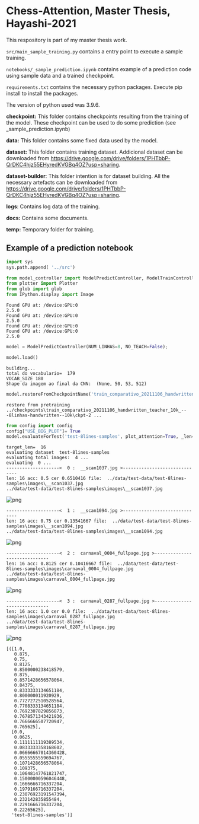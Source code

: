 # Chess-Attention, Master Thesis, Hayashi-2021

This respository is part of my master thesis work.

`src/main_sample_training.py` contains a entry point to execute a sample training.

`notebooks/_sample_prediction.ipynb` contains example of a prediction code using sample data and a trained checkpoint.

`requirements.txt` contains the necessary python packages.
Execute pip install to install the packages.

The version of python used was 3.9.6.

**checkpoint:**
    This folder contains checkpoints resulting from the training of the model.
    These checkpoint can be used to do some prediction (see _sample_prediction.ipynb)

**data:**
    This folder contains some fixed data used by the model.

**dataset:**
    This folder contains training dataset. 
    Addicional dataset can be downloaded from https://drive.google.com/drive/folders/1PHTbbP-QrDKC4hjz55EHyredKVGBq4OZ?usp=sharing.

**dataset-builder**:
    This folder intention is for dataset building. All the necessary artefacts can be downloaded from 
        https://drive.google.com/drive/folders/1PHTbbP-QrDKC4hjz55EHyredKVGBq4OZ?usp=sharing.

**logs**:
    Contains log data of the training.

**docs:**
    Contains some documents.

**temp:**
    Temporary folder for training.


## Example of a prediction notebook ##

```python
import sys
sys.path.append( '../src')
```


```python
from model_controller import ModelPredictController, ModelTrainController
from plotter import Plotter
from glob import glob
from IPython.display import Image
```

    Found GPU at: /device:GPU:0
    2.5.0
    Found GPU at: /device:GPU:0
    2.5.0
    Found GPU at: /device:GPU:0
    Found GPU at: /device:GPU:0
    2.5.0
    


```python
model = ModelPredictController(NUM_LINHAS=8, NO_TEACH=False);
```


```python
model.load()
```

    building...
    total do vocabulario=  179
    VOCAB_SIZE 180
    Shape da imagem ao final da CNN:  (None, 50, 53, 512)
    


```python
model.restoreFromCheckpointName('train_comparativo_20211106_handwritten_teacher_10k_---8linhas-handwritten--10k')
```

    restore from pretraining  ../checkpoints\train_comparativo_20211106_handwritten_teacher_10k_---8linhas-handwritten--10k\ckpt-2 ...
    


```python
from config import config
config["USE_BIG_PLOT"]= True
model.evaluateForTest('test-8lines-samples', plot_attention=True, _len= 16)
```

    target_len=  16
    evaluating dataset  test-8lines-samples
    evaluating total images:  4 ...
    evaluating  0 ...
    --------------------<  0 :  __scan1037.jpg >------------------------------
    len: 16 acc: 0.5 cer 0.6510416 file:  ../data/test-data/test-8lines-samples\images\__scan1037.jpg
    ../data/test-data/test-8lines-samples\images\__scan1037.jpg
    


    
![png](README.md.figures/output_5_1.png)
    


    --------------------<  1 :  __scan1094.jpg >------------------------------
    len: 16 acc: 0.75 cer 0.13541667 file:  ../data/test-data/test-8lines-samples\images\__scan1094.jpg
    ../data/test-data/test-8lines-samples\images\__scan1094.jpg
    


    
![png](README.md.figures/output_5_3.png)
    


    --------------------<  2 :  carnaval_0004_fullpage.jpg >------------------------------
    len: 16 acc: 0.8125 cer 0.10416667 file:  ../data/test-data/test-8lines-samples\images\carnaval_0004_fullpage.jpg
    ../data/test-data/test-8lines-samples\images\carnaval_0004_fullpage.jpg
    


    
![png](README.md.figures/output_5_5.png)
    


    --------------------<  3 :  carnaval_0287_fullpage.jpg >------------------------------
    len: 16 acc: 1.0 cer 0.0 file:  ../data/test-data/test-8lines-samples\images\carnaval_0287_fullpage.jpg
    ../data/test-data/test-8lines-samples\images\carnaval_0287_fullpage.jpg
    


    
![png](README.md.figures/output_5_7.png)
    





    [([1.0,
       0.875,
       0.75,
       0.8125,
       0.8500000238418579,
       0.875,
       0.8571428656578064,
       0.84375,
       0.8333333134651184,
       0.800000011920929,
       0.7727272510528564,
       0.7708333134651184,
       0.7692307829856873,
       0.7678571343421936,
       0.7666666507720947,
       0.765625],
      [0.0,
       0.0625,
       0.1111111119389534,
       0.0833333358168602,
       0.06666667014360428,
       0.0555555559694767,
       0.1071428656578064,
       0.109375,
       0.10648147761821747,
       0.15000000596046448,
       0.1666666716337204,
       0.1979166716337204,
       0.23076923191547394,
       0.232142835855484,
       0.2291666716337204,
       0.22265625],
      'test-8lines-samples')]


